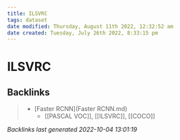 ```yaml
---
title: ILSVRC
tags: dataset 
date modified: Thursday, August 11th 2022, 12:32:52 am
date created: Tuesday, July 26th 2022, 8:33:15 pm
---
```


# ILSVRC

## Backlinks

> - [Faster RCNN](Faster RCNN.md)
>   - [[PASCAL VOC]], [[ILSVRC]], [[COCO]]

_Backlinks last generated 2022-10-04 13:01:19_
